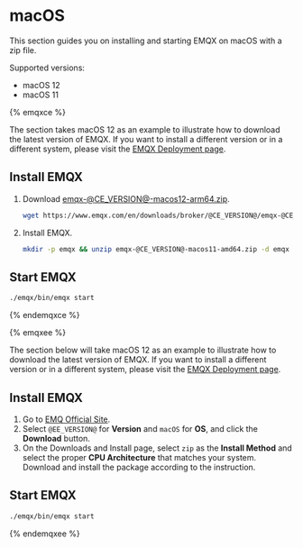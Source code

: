 # macOS

This section guides you on installing and starting EMQX on macOS with a zip file.

Supported versions:

- macOS 12
- macOS 11

{% emqxce %}

The section takes macOS 12 as an example to illustrate how to download the latest version of EMQX. If you want to install a different version or in a different system, please visit the [EMQX Deployment page](https://www.emqx.io/downloads?os=macOS).

## Install EMQX

1. Download [emqx-@CE_VERSION@-macos12-arm64.zip](https://www.emqx.com/en/downloads/broker/@CE_VERSION@/emqx-@CE_VERSION@-macos12-arm64.zip). 

   ```bash
   wget https://www.emqx.com/en/downloads/broker/@CE_VERSION@/emqx-@CE_VERSION@-macos11-amd64.zip
   ```
   
2. Install EMQX. 

   ```bash
   mkdir -p emqx && unzip emqx-@CE_VERSION@-macos11-amd64.zip -d emqx
   ```

## Start EMQX

```bash
./emqx/bin/emqx start
```

{% endemqxce %}

{% emqxee %}

The section below will take macOS 12 as an example to illustrate how to download the latest version of EMQX. If you want to install a different version or in a different system, please visit the [EMQX Deployment page](https://www.emqx.com/en/try?product=enterprise). 

## Install EMQX

1. Go to [EMQ Official Site](https://www.emqx.com/en/try?product=enterprise&currentVersion=@EE_VERSION@&currentOS=macOS=currentOS=macOS12&utm_source=docs.emqx.com&utm_medium=referral&utm_campaign=enterprise-docs-install-to-try-enterprise).
2. Select `@EE_VERSION@` for **Version** and `macOS` for **OS**, and click the **Download** button.
3. On the Downloads and Install page, select `zip` as the **Install Method** and select the proper **CPU Architecture** that matches your system. Download and install the package according to the instruction.

## Start EMQX

```bash
./emqx/bin/emqx start
```

{% endemqxee %}